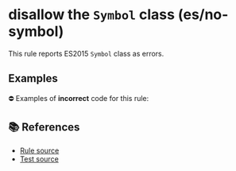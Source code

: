 # disallow the `Symbol` class (es/no-symbol)

This rule reports ES2015 `Symbol` class as errors.

## Examples

⛔ Examples of **incorrect** code for this rule:

<eslint-playground type="bad" code="/*eslint es/no-symbol: error */
let s = Symbol(&quot;s&quot;)
" />

## 📚 References

- [Rule source](https://github.com/mysticatea/eslint-plugin-es/blob/v1.3.2/lib/rules/no-symbol.js)
- [Test source](https://github.com/mysticatea/eslint-plugin-es/blob/v1.3.2/tests/lib/rules/no-symbol.js)
